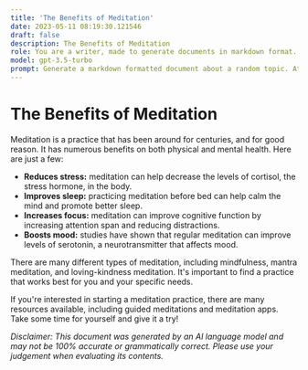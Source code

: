 ```yaml
---
title: 'The Benefits of Meditation'
date: 2023-05-11 08:19:30.121546
draft: false
description: The Benefits of Meditation
role: You are a writer, made to generate documents in markdown format. It is very important that all of the documents you generate are in valid markdown format.
model: gpt-3.5-turbo
prompt: Generate a markdown formatted document about a random topic. At the bottom, include a disclaimer explaining that the document was generated by you. The first line of the document should be the title. Make sure that the entire document is in proper markdown format, using a mix of various tags to make the document visually appealing.
---
```


# The Benefits of Meditation

Meditation is a practice that has been around for centuries, and for good reason. It has numerous benefits on both physical and mental health. Here are just a few:

- **Reduces stress:** meditation can help decrease the levels of cortisol, the stress hormone, in the body.
- **Improves sleep:** practicing meditation before bed can help calm the mind and promote better sleep.
- **Increases focus:** meditation can improve cognitive function by increasing attention span and reducing distractions.
- **Boosts mood:** studies have shown that regular meditation can improve levels of serotonin, a neurotransmitter that affects mood.

There are many different types of meditation, including mindfulness, mantra meditation, and loving-kindness meditation. It's important to find a practice that works best for you and your specific needs.

If you're interested in starting a meditation practice, there are many resources available, including guided meditations and meditation apps. Take some time for yourself and give it a try!

*Disclaimer: This document was generated by an AI language model and may not be 100% accurate or grammatically correct. Please use your judgement when evaluating its contents.*
